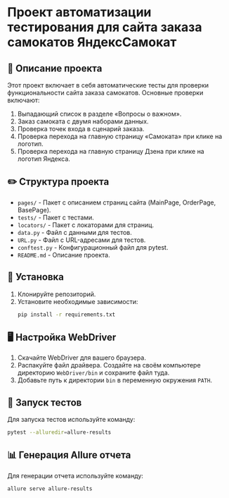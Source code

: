 # Проект автоматизации тестирования для сайта заказа самокатов ЯндексСамокат

## 🛴 Описание проекта 

Этот проект включает в себя автоматические тесты для проверки функциональности сайта заказа самокатов. Основные проверки включают:

1. Выпадающий список в разделе «Вопросы о важном».
2. Заказ самоката с двумя наборами данных.
3. Проверка точек входа в сценарий заказа.
4. Проверка перехода на главную страницу «Самоката» при клике на логотип.
5. Проверка перехода на главную страницу Дзена при клике на логотип Яндекса.

## ✏️ Структура проекта

- `pages/` - Пакет с описанием страниц сайта (MainPage, OrderPage, BasePage).
- `tests/` - Пакет с тестами.
- `locators/` - Пакет с локаторами для страниц.
- `data.py` - Файл с данными для тестов.
- `URL.py` - Файл с URL-адресами для тестов.
- `conftest.py` - Конфигурационный файл для pytest.
- `README.md` - Описание проекта.

## 💽 Установка 

1. Клонируйте репозиторий.
2. Установите необходимые зависимости:
    ```bash
    pip install -r requirements.txt
    ```

## 🖥 Настройка WebDriver 

1. Скачайте WebDriver для вашего браузера.
2. Распакуйте файл драйвера. Создайте на своём компьютере директорию `WebDriver/bin` и сохраните файл туда.
3. Добавьте путь к директории `bin` в переменную окружения `PATH`.

## 🚀 Запуск тестов

Для запуска тестов используйте команду:
```bash
pytest --alluredir=allure-results
```

## 📊 Генерация Allure отчета

Для генерации отчета используйте команду:
```bash
allure serve allure-results
```